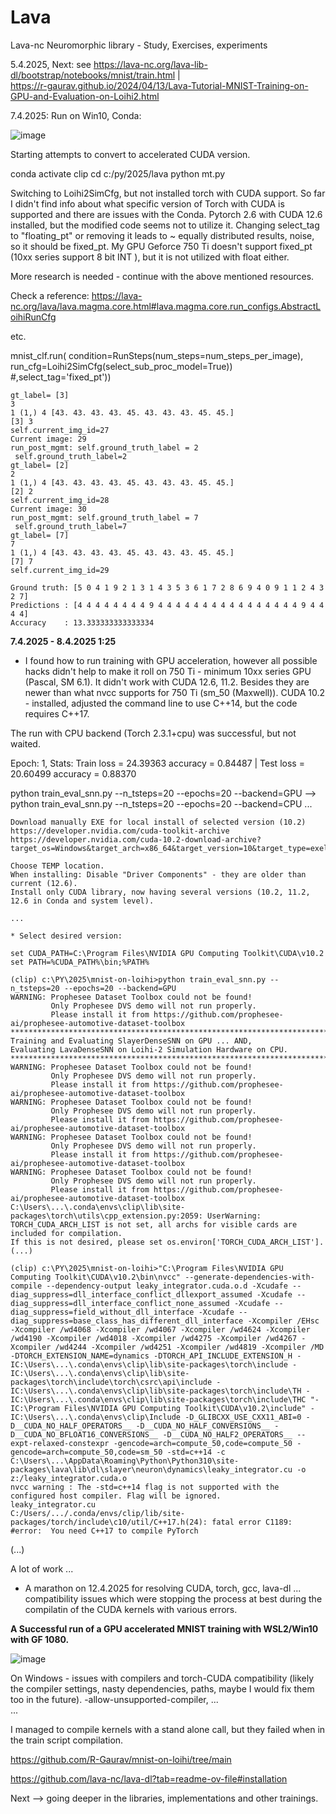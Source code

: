 # Lava
Lava-nc Neuromorphic library - Study, Exercises, experiments


5.4.2025, Next: see https://lava-nc.org/lava-lib-dl/bootstrap/notebooks/mnist/train.html  |  
https://r-gaurav.github.io/2024/04/13/Lava-Tutorial-MNIST-Training-on-GPU-and-Evaluation-on-Loihi2.html

7.4.2025: Run on Win10, Conda:

![image](https://github.com/user-attachments/assets/fdd7585d-6466-41b9-8f31-38975d2b3afe)

Starting attempts to convert to accelerated CUDA version.

conda activate clip
cd c:/py/2025/lava
python mt.py

Switching to Loihi2SimCfg, but not installed torch with CUDA support.
So far I didn't find info about what specific version of Torch with CUDA is supported and there are issues with the Conda.
Pytorch 2.6 with CUDA 12.6 installed, but the modified code seems not to utilize it.
Changing select_tag to "floating_pt" or removing it leads to ~ equally distributed results, noise, so it should be fixed_pt.
My GPU Geforce 750 Ti doesn't support fixed_pt (10xx series support 8 bit INT ), but it is not utilized with float either.

More research is needed - continue with the above mentioned resources.

Check a reference: https://lava-nc.org/lava/lava.magma.core.html#lava.magma.core.run_configs.AbstractLoihiRunCfg

etc.

mnist_clf.run(
            condition=RunSteps(num_steps=num_steps_per_image),
            run_cfg=Loihi2SimCfg(select_sub_proc_model=True)) #,select_tag='fixed_pt'))

```
gt_label= [3]
3
1 (1,) 4 [43. 43. 43. 43. 45. 43. 43. 43. 45. 45.]
[3] 3
self.current_img_id=27
Current image: 29
run_post_mgmt: self.ground_truth_label = 2
 self.ground_truth_label=2
gt_label= [2]
2
1 (1,) 4 [43. 43. 43. 43. 45. 43. 43. 43. 45. 45.]
[2] 2
self.current_img_id=28
Current image: 30
run_post_mgmt: self.ground_truth_label = 7
 self.ground_truth_label=7
gt_label= [7]
7
1 (1,) 4 [43. 43. 43. 43. 45. 43. 43. 43. 45. 45.]
[7] 7
self.current_img_id=29

Ground truth: [5 0 4 1 9 2 1 3 1 4 3 5 3 6 1 7 2 8 6 9 4 0 9 1 1 2 4 3 2 7]
Predictions : [4 4 4 4 4 4 4 4 9 4 4 4 4 4 4 4 4 4 4 4 4 4 4 4 4 9 4 4 4 4]
Accuracy    : 13.333333333333334
```

**7.4.2025 - 8.4.2025 1:25**

* I found how to run training with GPU acceleration, however all possible hacks didn't help to make it roll on 750 Ti - minimum 10xx series GPU (Pascal, SM 6.1).
It didn't work with CUDA 12.6, 11.2. Besides they are newer than what nvcc supports for 750 Ti (sm_50 (Maxwell)).
CUDA 10.2 - installed, adjusted the command line to use C++14, but the code requires C++17.

The run with CPU backend (Torch 2.3.1+cpu) was successful, but not waited.

Epoch: 1, Stats: Train loss =    24.39363                          accuracy = 0.84487  | Test  loss =    20.60499                          accuracy = 0.88370

python train_eval_snn.py --n_tsteps=20 --epochs=20 --backend=GPU
-->
python train_eval_snn.py --n_tsteps=20 --epochs=20 --backend=CPU
...


```
Download manually EXE for local install of selected version (10.2)
https://developer.nvidia.com/cuda-toolkit-archive
https://developer.nvidia.com/cuda-10.2-download-archive?target_os=Windows&target_arch=x86_64&target_version=10&target_type=exelocal

Choose TEMP location. 
When installing: Disable "Driver Components" - they are older than current (12.6).
Install only CUDA library, now having several versions (10.2, 11.2, 12.6 in Conda and system level).

...

* Select desired version:

set CUDA_PATH=C:\Program Files\NVIDIA GPU Computing Toolkit\CUDA\v10.2
set PATH=%CUDA_PATH%\bin;%PATH%

(clip) c:\PY\2025\mnist-on-loihi>python train_eval_snn.py --n_tsteps=20 --epochs=20 --backend=GPU
WARNING: Prophesee Dataset Toolbox could not be found!
         Only Prophesee DVS demo will not run properly.
         Please install it from https://github.com/prophesee-ai/prophesee-automotive-dataset-toolbox
********************************************************************************
Training and Evaluating SlayerDenseSNN on GPU ... AND,
Evaluating LavaDenseSNN on Loihi-2 Simulation Hardware on CPU.
********************************************************************************
WARNING: Prophesee Dataset Toolbox could not be found!
         Only Prophesee DVS demo will not run properly.
         Please install it from https://github.com/prophesee-ai/prophesee-automotive-dataset-toolbox
WARNING: Prophesee Dataset Toolbox could not be found!
         Only Prophesee DVS demo will not run properly.
         Please install it from https://github.com/prophesee-ai/prophesee-automotive-dataset-toolbox
WARNING: Prophesee Dataset Toolbox could not be found!
         Only Prophesee DVS demo will not run properly.
         Please install it from https://github.com/prophesee-ai/prophesee-automotive-dataset-toolbox
WARNING: Prophesee Dataset Toolbox could not be found!
         Only Prophesee DVS demo will not run properly.
         Please install it from https://github.com/prophesee-ai/prophesee-automotive-dataset-toolbox
C:\Users\...\.conda\envs\clip\lib\site-packages\torch\utils\cpp_extension.py:2059: UserWarning: TORCH_CUDA_ARCH_LIST is not set, all archs for visible cards are included for compilation.
If this is not desired, please set os.environ['TORCH_CUDA_ARCH_LIST'].
(...)

(clip) c:\PY\2025\mnist-on-loihi>"C:\Program Files\NVIDIA GPU Computing Toolkit\CUDA\v10.2\bin\nvcc" --generate-dependencies-with-compile --dependency-output leaky_integrator.cuda.o.d -Xcudafe --diag_suppress=dll_interface_conflict_dllexport_assumed -Xcudafe --diag_suppress=dll_interface_conflict_none_assumed -Xcudafe --diag_suppress=field_without_dll_interface -Xcudafe --diag_suppress=base_class_has_different_dll_interface -Xcompiler /EHsc -Xcompiler /wd4068 -Xcompiler /wd4067 -Xcompiler /wd4624 -Xcompiler /wd4190 -Xcompiler /wd4018 -Xcompiler /wd4275 -Xcompiler /wd4267 -Xcompiler /wd4244 -Xcompiler /wd4251 -Xcompiler /wd4819 -Xcompiler /MD -DTORCH_EXTENSION_NAME=dynamics -DTORCH_API_INCLUDE_EXTENSION_H -IC:\Users\...\.conda\envs\clip\lib\site-packages\torch\include -IC:\Users\...\.conda\envs\clip\lib\site-packages\torch\include\torch\csrc\api\include -IC:\Users\...\.conda\envs\clip\lib\site-packages\torch\include\TH -IC:\Users\...\.conda\envs\clip\lib\site-packages\torch\include\THC "-IC:\Program Files\NVIDIA GPU Computing Toolkit\CUDA\v10.2\include" -IC:\Users\...\.conda\envs\clip\Include -D_GLIBCXX_USE_CXX11_ABI=0 -D__CUDA_NO_HALF_OPERATORS__ -D__CUDA_NO_HALF_CONVERSIONS__ -D__CUDA_NO_BFLOAT16_CONVERSIONS__ -D__CUDA_NO_HALF2_OPERATORS__ --expt-relaxed-constexpr -gencode=arch=compute_50,code=compute_50 -gencode=arch=compute_50,code=sm_50 -std=c++14 -c C:\Users\...\AppData\Roaming\Python\Python310\site-packages\lava\lib\dl\slayer\neuron\dynamics\leaky_integrator.cu -o z:/leaky_integrator.cuda.o
nvcc warning : The -std=c++14 flag is not supported with the configured host compiler. Flag will be ignored.
leaky_integrator.cu
C:/Users/.../.conda/envs/clip/lib/site-packages/torch/include\c10/util/C++17.h(24): fatal error C1189: #error:  You need C++17 to compile PyTorch
```

(...)

A lot of work ...

* A marathon on 12.4.2025 for resolving CUDA, torch, gcc, lava-dl ... compatibility issues which were stopping the process at best during the compilatin of the CUDA kernels with various errors.

**A Successful run of a GPU accelerated MNIST training with WSL2/Win10 with GF 1080.**

![image](https://github.com/user-attachments/assets/a7a1010c-feae-444e-8fc4-d5b6c1d9fa88)


On Windows - issues with compilers and torch-CUDA compatibility (likely the compiler settings, nasty dependencies, paths, maybe I would fix them too in the future).
-allow-unsupported-compiler, ...   
...

I managed to compile kernels with a stand alone call, but they failed when in the train script compilation.

https://github.com/R-Gaurav/mnist-on-loihi/tree/main

https://github.com/lava-nc/lava-dl?tab=readme-ov-file#installation


Next --> going deeper in the libraries, implementations and other trainings.


